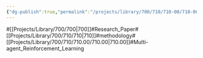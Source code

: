 ```yaml
---
{"dg-publish":true,"permalink":"/projects/library/700/710/710-00/710-00/","noteIcon":"0","created":"2024-01-24T15:24:09.133+09:00","updated":"2024-02-26T21:12:37.984+09:00"}
---
```


#[[Projects/Library/700/700\|700]]#Research_Paper#[[Projects/Library/700/710/710\|710]]#methodology#[[Projects/Library/700/710/710.00/710.00\|710.00]]#Multi-agent_Reinforcement_Learning


